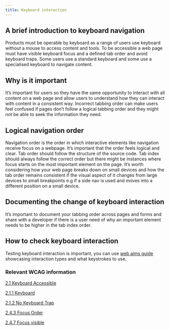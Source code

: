 ```yaml
---
title: Keyboard interaction
---
```


## A brief introduction to keyboard navigation

Products must be operable by keyboard as a range of users use keyboard without a mouse to access content and tools. To be accessible a web page must have visible keyboard focus and a defined tab order and avoid keyboard traps. Some users use a standard keyboard and some use a specialised keyboard to navigate content.

## Why is it important

It’s important for users so they have the same opportunity to interact with all content on a web page and allow users to understand how they can interact with content in a consistent way. Incorrect tabbing order can make users feel confused if pages don’t follow a logical tabbing order and they might not be able to seek the information they need.

## Logical navigation order

Navigation order is the order in which interactive elements like navigation receive focus on a webpage. It’s important that the order feels logical and clear. Tab order should follow the structure of the source code. Tab index should always follow the correct order but there might be instances where focus starts on the most important element on the page. It’s worth considering how your web page breaks down on small devices and how the tab order remains consistent if the visual aspect of it changes from large devices to small breakpoints e.g if a side nav is used and moves into a different position on a small device.

## Documenting the change of keyboard interaction

It’s important to document your tabbing order across pages and forms and share with a developer if there is a user need of why an important element needs to be higher in the tab index order.

## How to check keyboard interaction

Testing keyboard interaction is important, you can use [web aims guide](https://webaim.org/techniques/keyboard/) showcasing interaction types and what keystrokes to use.

### Relevant WCAG information

[2.1 Keyboard Accessible](https://www.w3.org/WAI/WCAG21/Understanding/keyboard-accessible.html)

[2.1.1 Keyboard](https://www.w3.org/WAI/WCAG21/Understanding/keyboard.html)

[2.1.2 No Keyboard Trap](https://www.w3.org/WAI/WCAG21/Understanding/no-keyboard-trap)

[2.4.3 Focus Order](https://www.w3.org/WAI/WCAG21/Understanding/focus-order.html)

[2.4.7 Focus visible](https://www.w3.org/WAI/WCAG21/Understanding/focus-visible.html)

